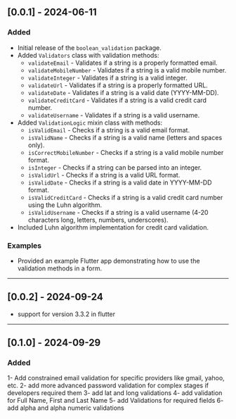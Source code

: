 ## [0.0.1] - 2024-06-11

### Added

- Initial release of the `boolean_validation` package.
- Added `Validators` class with validation methods:
    - `validateEmail` - Validates if a string is a properly formatted email.
    - `validateMobileNumber` - Validates if a string is a valid mobile number.
    - `validateInteger` - Validates if a string is a valid integer.
    - `validateUrl` - Validates if a string is a properly formatted URL.
    - `validateDate` - Validates if a string is a valid date (YYYY-MM-DD).
    - `validateCreditCard` - Validates if a string is a valid credit card number.
    - `validateUsername` - Validates if a string is a valid username.
- Added `ValidationLogic` mixin class with methods:
    - `isValidEmail` - Checks if a string is a valid email format.
    - `isValidName` - Checks if a string is a valid name (letters and spaces only).
    - `isCorrectMobileNumber` - Checks if a string is a valid mobile number format.
    - `isInteger` - Checks if a string can be parsed into an integer.
    - `isValidUrl` - Checks if a string is a valid URL format.
    - `isValidDate` - Checks if a string is a valid date in YYYY-MM-DD format.
    - `isValidCreditCard` - Checks if a string is a valid credit card number using the Luhn
      algorithm.
    - `isValidUsername` - Checks if a string is a valid username (4-20 characters long, letters,
      numbers, underscores).
- Included Luhn algorithm implementation for credit card validation.

### Examples

- Provided an example Flutter app demonstrating how to use the validation methods in a form.

<hr/>

## [0.0.2] - 2024-09-24

- support for version 3.3.2 in flutter

<hr/>

## [0.1.0] - 2024-09-29

### Added
1- Add constrained email validation for specific providers like gmail, yahoo, etc.
2- add more advanced password validation for complex stages if developers required them
3- add lat and long validations
4- add validation for Full Name, First and Last Name
5- add Validations for required fields
6- add alpha and alpha numeric validations
